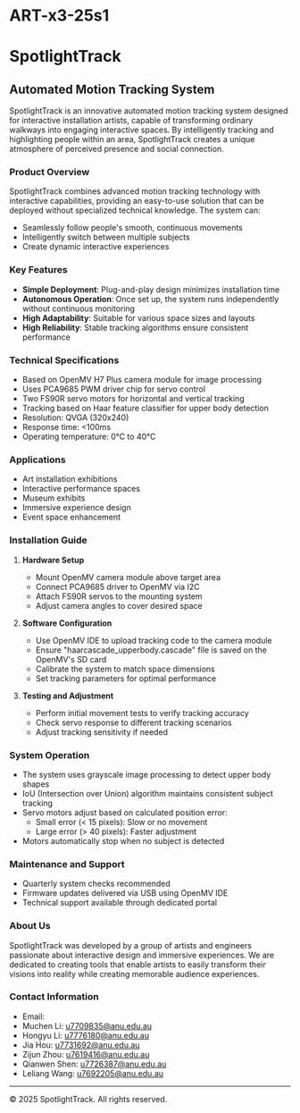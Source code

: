 # ART-x3-25s1

# SpotlightTrack

## Automated Motion Tracking System

SpotlightTrack is an innovative automated motion tracking system designed for interactive installation artists, capable of transforming ordinary walkways into engaging interactive spaces. By intelligently tracking and highlighting people within an area, SpotlightTrack creates a unique atmosphere of perceived presence and social connection.

### Product Overview

SpotlightTrack combines advanced motion tracking technology with interactive capabilities, providing an easy-to-use solution that can be deployed without specialized technical knowledge. The system can:

- Seamlessly follow people's smooth, continuous movements
- Intelligently switch between multiple subjects
- Create dynamic interactive experiences

### Key Features

- **Simple Deployment**: Plug-and-play design minimizes installation time
- **Autonomous Operation**: Once set up, the system runs independently without continuous monitoring
- **High Adaptability**: Suitable for various space sizes and layouts
- **High Reliability**: Stable tracking algorithms ensure consistent performance

### Technical Specifications

- Based on OpenMV H7 Plus camera module for image processing
- Uses PCA9685 PWM driver chip for servo control
- Two FS90R servo motors for horizontal and vertical tracking
- Tracking based on Haar feature classifier for upper body detection
- Resolution: QVGA (320x240)
- Response time: <100ms
- Operating temperature: 0°C to 40°C

### Applications

- Art installation exhibitions
- Interactive performance spaces
- Museum exhibits
- Immersive experience design
- Event space enhancement

### Installation Guide

1. **Hardware Setup**
   - Mount OpenMV camera module above target area
   - Connect PCA9685 driver to OpenMV via I2C
   - Attach FS90R servos to the mounting system
   - Adjust camera angles to cover desired space

2. **Software Configuration**
   - Use OpenMV IDE to upload tracking code to the camera module
   - Ensure "haarcascade_upperbody.cascade" file is saved on the OpenMV's SD card
   - Calibrate the system to match space dimensions
   - Set tracking parameters for optimal performance

3. **Testing and Adjustment**
   - Perform initial movement tests to verify tracking accuracy
   - Check servo response to different tracking scenarios
   - Adjust tracking sensitivity if needed

### System Operation

- The system uses grayscale image processing to detect upper body shapes
- IoU (Intersection over Union) algorithm maintains consistent subject tracking
- Servo motors adjust based on calculated position error:
  - Small error (< 15 pixels): Slow or no movement
  - Large error (> 40 pixels): Faster adjustment
- Motors automatically stop when no subject is detected

### Maintenance and Support

- Quarterly system checks recommended
- Firmware updates delivered via USB using OpenMV IDE
- Technical support available through dedicated portal

### About Us

SpotlightTrack was developed by a group of artists and engineers passionate about interactive design and immersive experiences. We are dedicated to creating tools that enable artists to easily transform their visions into reality while creating memorable audience experiences.

### Contact Information

- Email:
- Muchen Li: u7709835@anu.edu.au
- Hongyu Li: u7776180@anu.edu.au
- Jia Hou: u7731692@anu.edu.au
- Zijun Zhou: u7619416@anu.edu.au
- Qianwen Shen: u7726387@anu.edu.au
- Leliang Wang: u7692205@anu.edu.au

---
© 2025 SpotlightTrack. All rights reserved.
